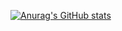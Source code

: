 [![Anurag's GitHub stats](https://github-readme-stats.vercel.app/api?username=Mengbuxiu)](https://github.com/anuraghazra/github-readme-stats)
